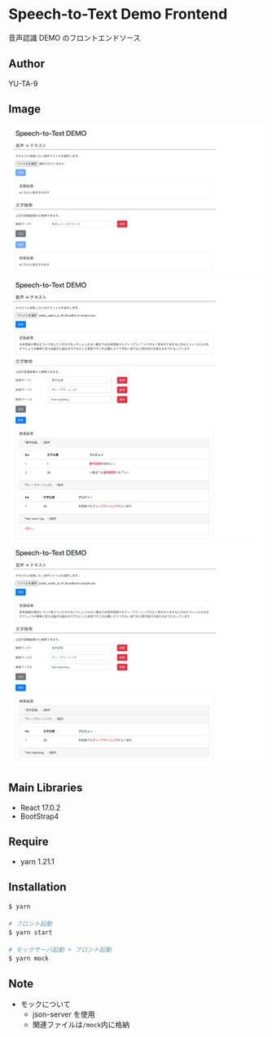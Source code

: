 # Speech-to-Text Demo Frontend

音声認識 DEMO のフロントエンドソース

## Author

YU-TA-9

## Image

![capture1](capture/capture1.png)
![capture2](capture/capture2.png)
![capture3](capture/capture3.png)

## Main Libraries

- React 17.0.2
- BootStrap4

## Require

- yarn 1.21.1

## Installation

```zsh
$ yarn

# フロント起動
$ yarn start

# モックサーバ起動 + フロント起動
$ yarn mock
```

## Note

- モックについて
  - json-server を使用
  - 関連ファイルは`/mock`内に格納
